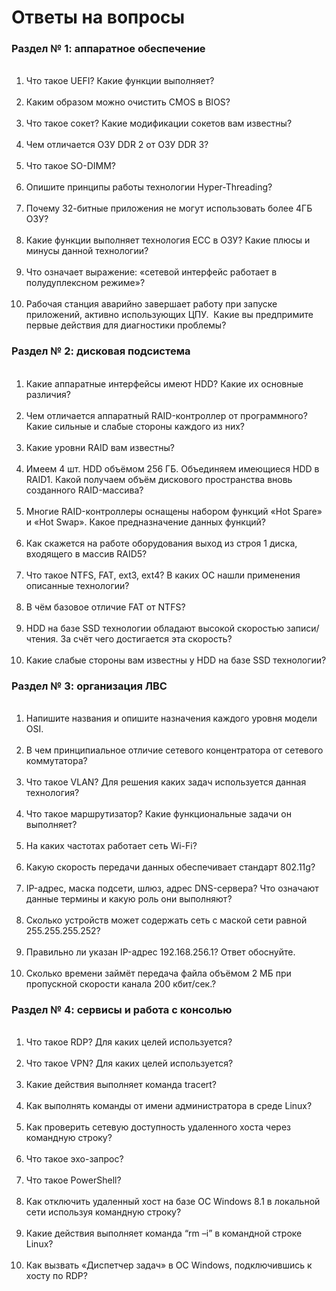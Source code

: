 # Ответы на вопросы

<h3><a name="part_1">Раздел № 1: аппаратное обеспечение</a></h3><ol> <li>Что такое UEFI? Какие функции выполняет?</li> <li>Каким образом можно очистить CMOS в BIOS?</li> <li>Что такое сокет? Какие модификации сокетов вам известны?</li> <li>Чем отличается ОЗУ DDR 2 от ОЗУ DDR 3?</li> <li>Что такое SO-DIMM?</li> <li>Опишите принципы работы технологии Hyper-Threading?</li> <li>Почему 32-битные приложения не могут использовать более 4ГБ ОЗУ?</li> <li>Какие функции выполняет технология ECC в ОЗУ? Какие плюсы и минусы данной технологии?</li> <li>Что означает выражение: «сетевой интерфейс работает в полудуплексном режиме»?</li> <li>Рабочая станция аварийно завершает работу при запуске приложений, активно использующих ЦПУ.  Какие вы предпримите первые действия для диагностики проблемы?</li></ol>
<h3><a name="part_2">Раздел № 2: дисковая подсистема</a></h3><ol> <li>Какие аппаратные интерфейсы имеют HDD? Какие их основные различия?</li> <li>Чем отличается аппаратный RAID-контроллер от программного? Какие сильные и слабые стороны каждого из них?</li> <li>Какие уровни RAID вам известны?</li> <li>Имеем 4 шт. HDD объёмом 256 ГБ. Объединяем имеющиеся HDD в RAID1. Какой получаем объём дискового пространства вновь созданного RAID-массива?</li> <li>Многие RAID-контроллеры оснащены набором функций «Hot Spare» и «Hot Swap». Какое предназначение данных функций?</li> <li>Как скажется на работе оборудования выход из строя 1 диска, входящего в массив RAID5?</li> <li>Что такое NTFS, FAT, ext3, ext4? В каких ОС нашли применения описанные технологии?</li> <li>В чём базовое отличие FAT от NTFS?</li> <li>HDD на базе SSD технологии обладают высокой скоростью записи/чтения. За счёт чего достигается эта скорость?</li> <li>Какие слабые стороны вам известны у HDD на базе SSD технологии?</li></ol>
<h3><a name="part_3">Раздел № 3: организация ЛВС</a></h3><ol> <li>Напишите названия и опишите назначения каждого уровня модели OSI.</li> <li>В чем принципиальное отличие сетевого концентратора от сетевого коммутатора?</li> <li>Что такое VLAN? Для решения каких задач используется данная технология?</li> <li>Что такое маршрутизатор? Какие функциональные задачи он выполняет?</li> <li>На каких частотах работает сеть Wi-Fi?</li> <li>Какую скорость передачи данных обеспечивает стандарт 802.11g?</li> <li>IP-адрес, маска подсети, шлюз, адрес DNS-сервера? Что означают данные термины и какую роль они выполняют?</li> <li>Сколько устройств может содержать сеть с маской сети равной 255.255.255.252?</li> <li>Правильно ли указан IP-адрес 192.168.256.1? Ответ обоснуйте.</li> <li>Сколько времени займёт передача файла объёмом 2 МБ при пропускной скорости канала 200 кбит/сек.?</li></ol>
<h3><a name="part_4">Раздел № 4: сервисы и работа с консолью</a></h3><ol> <li>Что такое RDP? Для каких целей используется?</li> <li>Что такое VPN? Для каких целей используется?</li> <li>Какие действия выполняет команда tracert?</li> <li>Как выполнять команды от имени администратора в среде Linux?</li> <li>Как проверить сетевую доступность удаленного хоста через командную строку?</li> <li>Что такое эхо-запрос?</li> <li>Что такое PowerShell?</li> <li>Как отключить удаленный хост на базе ОС Windows 8.1 в локальной сети используя командную строку?</li> <li>Какие действия выполняет команда “rm –i” в командной строке Linux?</li> <li>Как вызвать «Диспетчер задач» в ОС Windows, подключившись к хосту по RDP?</li></ol>
